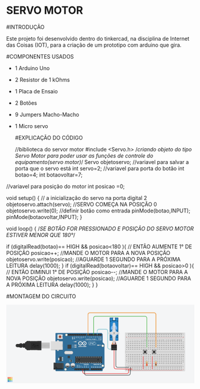 # SERVO MOTOR

#INTRODUÇÃO

Este projeto foi desenvolvido dentro do tinkercad, na disciplina de Internet das Coisas (IOT), para a criação de um prototipo com arduino que gira.


#COMPONENTES USADOS

- 1 Arduino Uno
- 2 Resistor de 1 kOhms
- 1 Placa de Ensaio
- 2 Botões
- 9 Jumpers Macho-Macho
- 1 Micro servo

  #EXPLICAÇÃO DO CÓDIGO

  //biblioteca do servor motor 
#include <Servo.h>
/*criando objeto do tipo Servo Motor para poder usar as funções
de controle do equipamento(servo motor)*/
Servo objetoservo;
//variavel para salvar a porta que o servo está
int servo=2;
//variavel para porta do botão
int botao=4;
int botaovoltar=7;

//variavel para posição do motor
int posicao =0;


void setup()
{
  // a inicialização do servo na porta digital 2
  objetoservo.attach(servo);
  //SERVO COMEÇA NA POSIÇÃO 0
  objetoservo.write(0);
  //definir botão como entrada
  pinMode(botao,INPUT);
  pinMode(botaovoltar,INPUT);
}

void loop()
{
  /*SE BOTÃO FOR PRESSIONADO E POSIÇÃO DO SERVO MOTOR ESTIVER
  MENOR QUE 180°*/
  
  if (digitalRead(botao)== HIGH && posicao<180 ){
    // ENTÃO AUMENTE 1° DE POSIÇÃO
      posicao++;
    //MANDE O MOTOR PARA A NOVA POSIÇÃO
    objetoservo.write(posicao);
    //AGUARDE 1 SEGUNDO PARA A PRÓXIMA LEITURA
    delay(1000);
  }
  if (digitalRead(botaovoltar)== HIGH && posicao>0 ){
    // ENTÃO DIMINUI 1° DE POSIÇÃO
      posicao--;
    //MANDE O MOTOR PARA A NOVA POSIÇÃO
    objetoservo.write(posicao);
    //AGUARDE 1 SEGUNDO PARA A PRÓXIMA LEITURA
    delay(1000);
  }
}


#MONTAGEM DO CIRCUITO

![servo](ATV-11servomotor.png)






